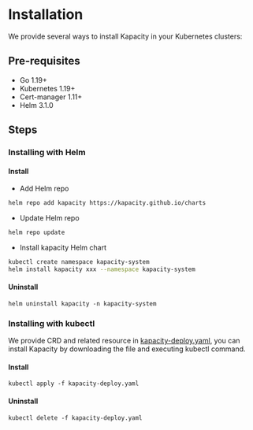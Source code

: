 # Installation

We provide several ways to install Kapacity in your Kubernetes clusters:

## Pre-requisites

- Go 1.19+
- Kubernetes 1.19+
- Cert-manager 1.11+
- Helm 3.1.0

## Steps

### Installing with Helm

#### Install

- Add Helm repo

```bash
helm repo add kapacity https://kapacity.github.io/charts
```

- Update Helm repo

```bash
helm repo update
```

- Install kapacity Helm chart

```bash
kubectl create namespace kapacity-system
helm install kapacity xxx --namespace kapacity-system
```

#### Uninstall

```
helm uninstall kapacity -n kapacity-system
```

### Installing with kubectl

We provide CRD and related resource in [kapacity-deploy.yaml](../examples/kapacity-deploy.yaml), you can install Kapacity by downloading the
file and executing kubectl command.

#### Install

```
kubectl apply -f kapacity-deploy.yaml
```

#### Uninstall

```
kubectl delete -f kapacity-deploy.yaml
```